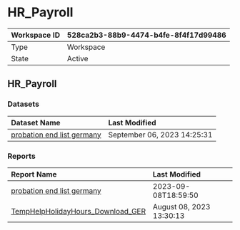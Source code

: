 



# HR_Payroll

|Workspace ID|528ca2b3-88b9-4474-b4fe-8f4f17d99486|
| :--- | :--- |
|Type|Workspace|
|State|Active|

## HR_Payroll

### Datasets

|Dataset Name|Last Modified|
| :--- | :--- |
|[probation end list germany](../Datasets/probation-end-list-germany.md)|September 06, 2023 14:25:31|

### Reports

|Report Name|Last Modified|
| :--- | :--- |
|[probation end list germany](../Reports/probation-end-list-germany.md)|2023-09-08T18:59:50|
|[TempHelpHolidayHours_Download_GER](../Reports/TempHelpHolidayHours_Download_GER.md)|August 08, 2023 13:30:13|
